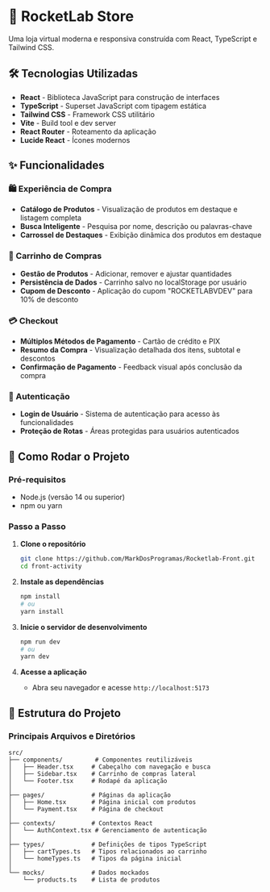 # 🚀 RocketLab Store

Uma loja virtual moderna e responsiva construída com React, TypeScript e Tailwind CSS.

## 🛠️ Tecnologias Utilizadas

- **React** - Biblioteca JavaScript para construção de interfaces
- **TypeScript** - Superset JavaScript com tipagem estática
- **Tailwind CSS** - Framework CSS utilitário
- **Vite** - Build tool e dev server
- **React Router** - Roteamento da aplicação
- **Lucide React** - Ícones modernos

## ✨ Funcionalidades

### 🛍️ Experiência de Compra

- **Catálogo de Produtos** - Visualização de produtos em destaque e listagem completa
- **Busca Inteligente** - Pesquisa por nome, descrição ou palavras-chave
- **Carrossel de Destaques** - Exibição dinâmica dos produtos em destaque

### 🛒 Carrinho de Compras

- **Gestão de Produtos** - Adicionar, remover e ajustar quantidades
- **Persistência de Dados** - Carrinho salvo no localStorage por usuário
- **Cupom de Desconto** - Aplicação do cupom "ROCKETLABVDEV" para 10% de desconto

### 💳 Checkout

- **Múltiplos Métodos de Pagamento** - Cartão de crédito e PIX
- **Resumo da Compra** - Visualização detalhada dos itens, subtotal e descontos
- **Confirmação de Pagamento** - Feedback visual após conclusão da compra

### 👤 Autenticação

- **Login de Usuário** - Sistema de autenticação para acesso às funcionalidades
- **Proteção de Rotas** - Áreas protegidas para usuários autenticados

## 🚀 Como Rodar o Projeto

### Pré-requisitos

- Node.js (versão 14 ou superior)
- npm ou yarn

### Passo a Passo

1. **Clone o repositório**

   ```bash
   git clone https://github.com/MarkDosProgramas/Rocketlab-Front.git
   cd front-activity
   ```

2. **Instale as dependências**

   ```bash
   npm install
   # ou
   yarn install
   ```

3. **Inicie o servidor de desenvolvimento**

   ```bash
   npm run dev
   # ou
   yarn dev
   ```

4. **Acesse a aplicação**
   - Abra seu navegador e acesse `http://localhost:5173`

## 📁 Estrutura do Projeto

### Principais Arquivos e Diretórios

```
src/
├── components/         # Componentes reutilizáveis
│   ├── Header.tsx     # Cabeçalho com navegação e busca
│   ├── Sidebar.tsx    # Carrinho de compras lateral
│   └── Footer.tsx     # Rodapé da aplicação
│
├── pages/             # Páginas da aplicação
│   ├── Home.tsx       # Página inicial com produtos
│   └── Payment.tsx    # Página de checkout
│
├── contexts/          # Contextos React
│   └── AuthContext.tsx # Gerenciamento de autenticação
│
├── types/             # Definições de tipos TypeScript
│   ├── cartTypes.ts   # Tipos relacionados ao carrinho
│   └── homeTypes.ts   # Tipos da página inicial
│
└── mocks/             # Dados mockados
    └── products.ts    # Lista de produtos
```
